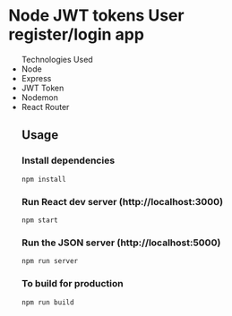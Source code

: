 # Node JWT tokens User register/login app

<ul> Technologies Used
  <li>Node</li>
  <li>Express</li>
  <li>JWT Token</li>
  <li>Nodemon</li>
  <li>React Router</li>

## Usage

### Install dependencies

```
npm install
```

### Run React dev server (http://localhost:3000)

```
npm start
```

### Run the JSON server (http://localhost:5000)

```
npm run server
```

### To build for production

```
npm run build
```
